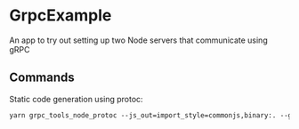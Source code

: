 # GrpcExample

An app to try out setting up two Node servers that communicate using gRPC

## Commands

Static code generation using protoc:  

```txt
yarn grpc_tools_node_protoc --js_out=import_style=commonjs,binary:. --grpc_out=. main-server/chat.proto
```
